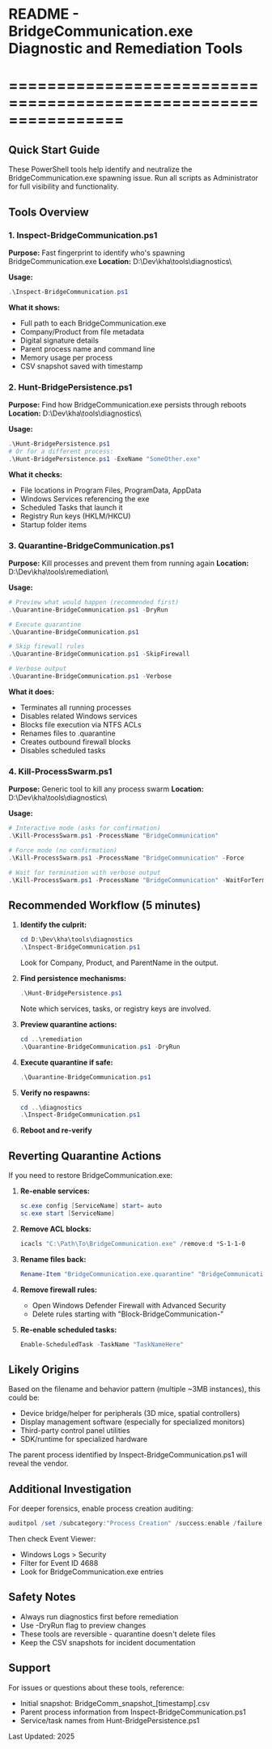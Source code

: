 # README - BridgeCommunication.exe Diagnostic and Remediation Tools
# ================================================================

## Quick Start Guide

These PowerShell tools help identify and neutralize the BridgeCommunication.exe spawning issue.
Run all scripts as Administrator for full visibility and functionality.

## Tools Overview

### 1. Inspect-BridgeCommunication.ps1
**Purpose:** Fast fingerprint to identify who's spawning BridgeCommunication.exe
**Location:** D:\Dev\kha\tools\diagnostics\

**Usage:**
```powershell
.\Inspect-BridgeCommunication.ps1
```

**What it shows:**
- Full path to each BridgeCommunication.exe
- Company/Product from file metadata
- Digital signature details
- Parent process name and command line
- Memory usage per process
- CSV snapshot saved with timestamp

### 2. Hunt-BridgePersistence.ps1
**Purpose:** Find how BridgeCommunication.exe persists through reboots
**Location:** D:\Dev\kha\tools\diagnostics\

**Usage:**
```powershell
.\Hunt-BridgePersistence.ps1
# Or for a different process:
.\Hunt-BridgePersistence.ps1 -ExeName "SomeOther.exe"
```

**What it checks:**
- File locations in Program Files, ProgramData, AppData
- Windows Services referencing the exe
- Scheduled Tasks that launch it
- Registry Run keys (HKLM/HKCU)
- Startup folder items

### 3. Quarantine-BridgeCommunication.ps1
**Purpose:** Kill processes and prevent them from running again
**Location:** D:\Dev\kha\tools\remediation\

**Usage:**
```powershell
# Preview what would happen (recommended first)
.\Quarantine-BridgeCommunication.ps1 -DryRun

# Execute quarantine
.\Quarantine-BridgeCommunication.ps1

# Skip firewall rules
.\Quarantine-BridgeCommunication.ps1 -SkipFirewall

# Verbose output
.\Quarantine-BridgeCommunication.ps1 -Verbose
```

**What it does:**
- Terminates all running processes
- Disables related Windows services
- Blocks file execution via NTFS ACLs
- Renames files to .quarantine
- Creates outbound firewall blocks
- Disables scheduled tasks

### 4. Kill-ProcessSwarm.ps1
**Purpose:** Generic tool to kill any process swarm
**Location:** D:\Dev\kha\tools\diagnostics\

**Usage:**
```powershell
# Interactive mode (asks for confirmation)
.\Kill-ProcessSwarm.ps1 -ProcessName "BridgeCommunication"

# Force mode (no confirmation)
.\Kill-ProcessSwarm.ps1 -ProcessName "BridgeCommunication" -Force

# Wait for termination with verbose output
.\Kill-ProcessSwarm.ps1 -ProcessName "BridgeCommunication" -WaitForTermination -Verbose
```

## Recommended Workflow (5 minutes)

1. **Identify the culprit:**
   ```powershell
   cd D:\Dev\kha\tools\diagnostics
   .\Inspect-BridgeCommunication.ps1
   ```
   Look for Company, Product, and ParentName in the output.

2. **Find persistence mechanisms:**
   ```powershell
   .\Hunt-BridgePersistence.ps1
   ```
   Note which services, tasks, or registry keys are involved.

3. **Preview quarantine actions:**
   ```powershell
   cd ..\remediation
   .\Quarantine-BridgeCommunication.ps1 -DryRun
   ```

4. **Execute quarantine if safe:**
   ```powershell
   .\Quarantine-BridgeCommunication.ps1
   ```

5. **Verify no respawns:**
   ```powershell
   cd ..\diagnostics
   .\Inspect-BridgeCommunication.ps1
   ```

6. **Reboot and re-verify**

## Reverting Quarantine Actions

If you need to restore BridgeCommunication.exe:

1. **Re-enable services:**
   ```powershell
   sc.exe config [ServiceName] start= auto
   sc.exe start [ServiceName]
   ```

2. **Remove ACL blocks:**
   ```powershell
   icacls "C:\Path\To\BridgeCommunication.exe" /remove:d *S-1-1-0
   ```

3. **Rename files back:**
   ```powershell
   Rename-Item "BridgeCommunication.exe.quarantine" "BridgeCommunication.exe"
   ```

4. **Remove firewall rules:**
   - Open Windows Defender Firewall with Advanced Security
   - Delete rules starting with "Block-BridgeCommunication-"

5. **Re-enable scheduled tasks:**
   ```powershell
   Enable-ScheduledTask -TaskName "TaskNameHere"
   ```

## Likely Origins

Based on the filename and behavior pattern (multiple ~3MB instances), this could be:
- Device bridge/helper for peripherals (3D mice, spatial controllers)
- Display management software (especially for specialized monitors)
- Third-party control panel utilities
- SDK/runtime for specialized hardware

The parent process identified by Inspect-BridgeCommunication.ps1 will reveal the vendor.

## Additional Investigation

For deeper forensics, enable process creation auditing:
```powershell
auditpol /set /subcategory:"Process Creation" /success:enable /failure:enable
```

Then check Event Viewer:
- Windows Logs > Security
- Filter for Event ID 4688
- Look for BridgeCommunication.exe entries

## Safety Notes

- Always run diagnostics first before remediation
- Use -DryRun flag to preview changes
- These tools are reversible - quarantine doesn't delete files
- Keep the CSV snapshots for incident documentation

## Support

For issues or questions about these tools, reference:
- Initial snapshot: BridgeComm_snapshot_[timestamp].csv
- Parent process information from Inspect-BridgeCommunication.ps1
- Service/task names from Hunt-BridgePersistence.ps1

Last Updated: 2025